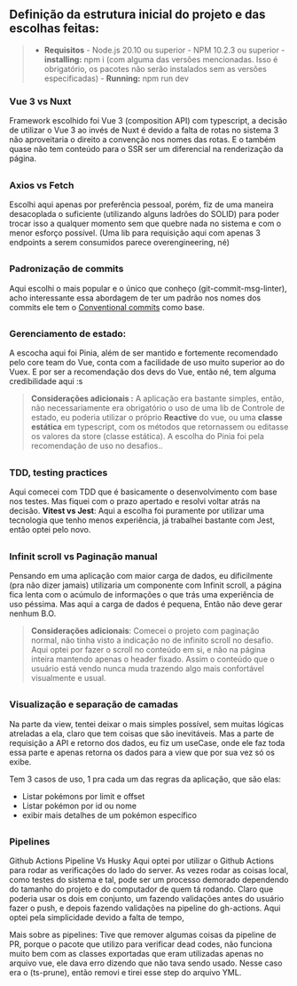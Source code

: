 ## Definição da estrutura inicial do projeto e das escolhas feitas:

>  - **Requisitos**
    - Node.js 20.10 ou superior
    - NPM 10.2.3 ou superior
    - **installing:** npm i (com alguma das versões mencionadas. Isso é obrigatório, os pacotes não serão instalados sem as versões especificadas)
    - **Running:** npm run dev


### Vue 3 vs Nuxt
Framework escolhido foi Vue 3 (composition API) com typescript, a decisão de utilizar o Vue 3 ao invés de Nuxt é devido a falta de rotas no sistema 3 não aproveitaria o direito a convenção nos nomes das rotas.
E o também quase não tem conteúdo para o SSR ser um diferencial na renderização da página.

##

### Axios vs Fetch

Escolhi aqui apenas por preferência pessoal, porém, fiz de uma maneira desacoplada o suficiente (utilizando alguns ladrões do SOLID) para poder trocar isso a qualquer momento sem que quebre nada no sistema e com o menor esforço possível.
(Uma lib para requisição aqui com apenas 3 endpoints a serem consumidos parece overengineering, né)

##

### Padronização de commits
Aqui escolhi o mais popular e o único que conheço (git-commit-msg-linter), acho interessante essa abordagem de ter um padrão nos nomes dos commits ele tem o [Conventional commits](https://www.conventionalcommits.org/en/v1.0.0/) como base.

##

### Gerenciamento de estado:

A escocha aqui foi Pinia, além de ser mantido e fortemente recomendado pelo core team do Vue, conta com a facilidade de uso muito superior ao do Vuex.
E por ser a recomendação dos devs do Vue, então né, tem alguma credibilidade aqui :s

> **Considerações adicionais :** A aplicação era bastante simples, então, não necessariamente era obrigatório o uso de uma lib de Controle de estado, eu poderia utilizar o próprio **Reactive** do vue, ou uma **classe estática** em typescript, com os métodos que retornassem ou editasse os valores da store (classe estática). A escolha do Pinia foi pela recomendação de uso no desafios..

##

### TDD, testing practices

Aqui comecei com TDD que é basicamente o desenvolvimento com base nos testes. Mas fiquei com o prazo apertado e resolvi voltar atrás na decisão.
**Vitest vs Jest**: Aqui a escolha foi puramente por utilizar uma tecnologia que tenho menos experiência, já trabalhei bastante com Jest, então optei pelo novo.

##

### Infinit scroll vs Paginação manual

Pensando em uma aplicação com maior carga de dados, eu dificilmente (pra não dizer jamais) utilizaria um componente com Infinit scroll, a página fica lenta com o acúmulo de informações o que trás uma experiência de uso péssima. Mas aqui a carga de dados é pequena, Então não deve gerar nenhum B.O.  

> **Considerações adicionais**: Comecei o projeto com paginação normal, não tinha visto a indicação no de infinito scroll no desafio.  Aqui optei por fazer o scroll no conteúdo em si, e não na página inteira mantendo apenas o header fixado. Assim o conteúdo que o usuário está vendo nunca muda trazendo algo mais confortável visualmente e usual.

##

### Visualização e separação de camadas

Na parte da view, tentei deixar o mais simples possível, sem muitas lógicas atreladas a ela, claro que tem coisas que são inevitáveis.
Mas a parte de requisição a API e retorno dos dados, eu fiz um useCase, onde ele faz toda essa parte e apenas retorna os dados para a view que por sua vez só os exibe.

Tem 3 casos de uso, 1 pra cada um das regras da aplicação, que são elas:
- Listar pokémons por limit e offset
- Listar pokémon por id ou nome
- exibir mais detalhes de um pokémon específico

##

### Pipelines
Github Actions Pipeline Vs Husky
Aqui optei por utilizar o Github Actions para rodar as verificações do lado do server. As vezes rodar as coisas local, como testes do sistema e tal, pode ser um processo demorado dependendo do tamanho do projeto e do computador de quem tá rodando. 
Claro que poderia usar os dois em conjunto, um fazendo validações antes do usuário fazer o push, e depois fazendo validações na pipeline do gh-actions. Aqui optei pela simplicidade devido a falta de tempo,

Mais sobre as pipelines:
Tive que remover algumas coisas da pipeline de PR, porque o pacote que utilizo para verificar dead codes, não funciona muito bem com as classes exportadas que eram utilizadas apenas no arquivo vue, ele dava erro dizendo que não tava sendo usado. Nesse caso era o (ts-prune), então removi e tirei esse step do arquivo YML.

